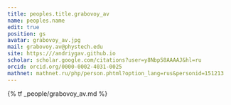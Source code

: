 ```yaml
---
title: peoples.title.grabovoy_av
name: peoples.name
edit: true
position: gs
avatar: grabovoy_av.jpg
mail: grabovoy.av@phystech.edu
site: https:///andriygav.github.io
scholar: scholar.google.com/citations?user=y8Nbp58AAAAJ&hl=ru
orcid: orcid.org/0000-0002-4031-0025
mathnet: mathnet.ru/php/person.phtml?option_lang=rus&personid=151213
---
```


{% tf _people/grabovoy_av.md %}